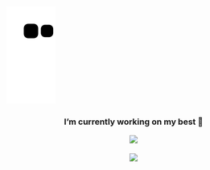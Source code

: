 
<div align="center" style = "margin-left: 5000px">

![header](https://capsule-render.vercel.app/api?type=waving&text=😄Hello,%20I'm%20Donggyu!!😄&color=timeGradient&fontSize=35)

 <br/>
 
####  💻 At least once used 💻

<br/>
<img src="https://img.shields.io/badge/C-A8B9CC?style=flat-round&logo=C&logoColor=white">
<img src="https://img.shields.io/badge/C++-00599C?style=flat-round&logo=C++&logoColor=white">
<img src="https://img.shields.io/badge/Python-3776AB?style=flat-round&logo=Python&logoColor=white">
<img src="https://img.shields.io/badge/HTML5-E34F26?style=flat-round&logo=HTML5&logoColor=white">
<img src="https://img.shields.io/badge/CSS3-1572B6?style=flat-round&logo=CSS3&logoColor=white">
<img src="https://img.shields.io/badge/JavaScript-F7DF1E?style=flat-round&logo=JavaScript&logoColor=white">
<img src="https://img.shields.io/badge/Node.js-339933?style=flat-round&logo=Node.js&logoColor=white"/>
<br/>
<img src="https://img.shields.io/badge/github-181717?style=flat-round&logo=github&logoColor=white">
<img src="https://img.shields.io/badge/Git-F05032?style=flat-round&logo=Git&logoColor=white"/>
<img src="https://img.shields.io/badge/Notion-000000?style=flat-round&logo=Notion&logoColor=white"/>
<img src="https://img.shields.io/badge/Slack-4A154B?style=flat-round&logo=Slack&logoColor=white"/>
</div>

<br/>
<br/>

![Snake animation](https://github.com/hwangdonggyu/hwangdonggyu/blob/output/github-contribution-grid-snake.svg)

<div align='center'>

### I’m currently working on my best 🌱

</div>

<div align="center">
	<img src="https://github-readme-stats.vercel.app/api?username=Hwangdonggyu&show_icons=true"><br><br>
	<img src="https://github-readme-stats.vercel.app/api/top-langs/?username=Hwangdonggyu&layout=compact">
</div>
